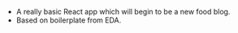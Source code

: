 * A really basic React app which will begin to be a new food blog.
* Based on boilerplate from EDA.

